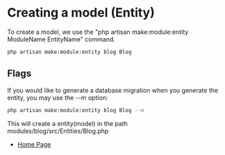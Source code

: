 # Creating a model (Entity)

To create a model, we use the "php artisan make:module:entity ModuleName EntityName" command.

``` bash
php artisan make:module:entity blog Blog
```

## Flags

If you would like to generate a database migration when you generate the entity, you may use the --m option:

``` bash
php artisan make:module:entity blog Blog --m
```

This will create a entity(model) in the path modules/blog/src/Entities/Blog.php

- [Home Page](https://idel327.github.io/laravel-modular)
